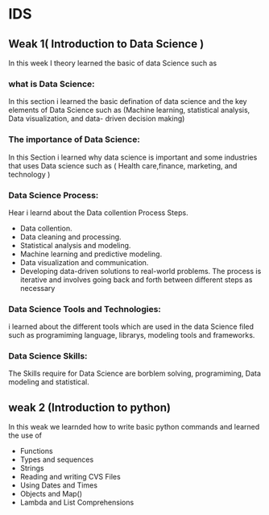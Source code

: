 # IDS
## Weak 1( Introduction to Data Science )

In this week I theory learned the basic of data Science such as 
### what is Data Science:
In this section i learned the basic defination of data science and the key elements of Data Science such as (Machine learning, statistical analysis, Data visualization, and data-
driven decision making)

### The importance of Data Science:
In this Section i learned why data science is important and some industries that uses Data science such as ( Health care,finance, marketing, and technology )

### Data Science Process:
Hear i learnd about the Data collention Process Steps.
* Data collention.
* Data cleaning and processing.  
* Statistical analysis and modeling.
* Machine learning and predictive modeling.
* Data visualization and communication.
* Developing data-driven solutions to real-world problems.
The process is iterative and involves going back and forth between different steps as necessary
### Data Science Tools and Technologies:
i learned about the different tools which are used in the data Science filed such as programiming language, librarys, modeling tools and frameworks.
### Data Science Skills:
The Skills require for Data Science are borblem solving, programiming, Data modeling and statistical.

## weak 2 (Introduction to python)
In this weak we learnded how to write basic python commands and learned the use of 
* Functions
* Types and sequences
* Strings
* Reading and writing CVS Files
* Using Dates and Times
* Objects and Map()
* Lambda and List Comprehensions


